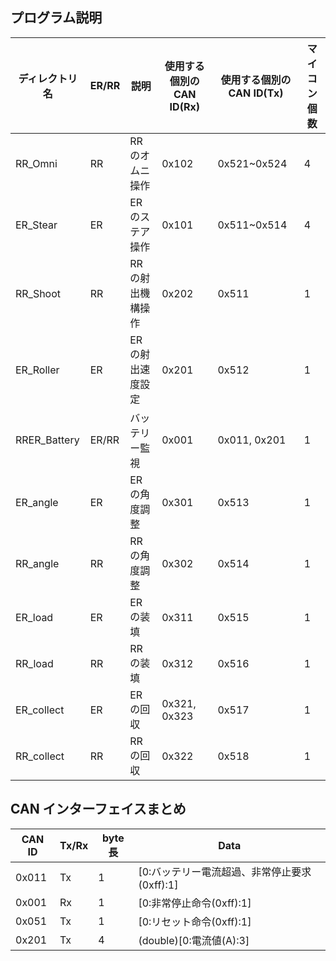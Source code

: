 ## プログラム説明
| ディレクトリ名      | ER/RR | 説明        | 使用する個別のCAN ID(Rx) | 使用する個別のCAN ID(Tx) | マイコン個数 |
|--------------|-------|-----------|-------------------|-------------|--------|
| RR_Omni      | RR    | RRのオムニ操作  | 0x102             | 0x521~0x524 | 4      |
| ER_Stear     | ER    | ERのステア操作  | 0x101             | 0x511~0x514 | 4      |
| RR_Shoot     | RR    | RRの射出機構操作 | 0x202             | 0x511       | 1      |
| ER_Roller    | ER    | ERの射出速度設定 | 0x201             | 0x512       | 1      |
| RRER_Battery | ER/RR | バッテリー監視   | 0x001             | 0x011, 0x201 | 1      |
| ER_angle     | ER    | ERの角度調整   | 0x301             | 0x513       | 1      |
| RR_angle     | RR    | RRの角度調整   | 0x302             | 0x514       | 1      |
| ER_load      | ER    | ERの装填     | 0x311             | 0x515       | 1      |
| RR_load      | RR    | RRの装填     | 0x312             | 0x516       | 1      |
| ER_collect   | ER    | ERの回収     | 0x321, 0x323      | 0x517       | 1      |
| RR_collect   | RR    | RRの回収     | 0x322             | 0x518       | 1      |


## CAN インターフェイスまとめ
| CAN ID | Tx/Rx | byte長 | Data                          |
|--------|-------|-------|-------------------------------|
| 0x011  | Tx    | 1     | [0:バッテリー電流超過、非常停止要求(0xff):1]  |
| 0x001  | Rx    | 1     | [0:非常停止命令(0xff):1]            |
| 0x051  | Tx    | 1     | [0:リセット命令(0xff):1]            |
| 0x201  | Tx    | 4     | (double)[0:電流値(A):3]          |
